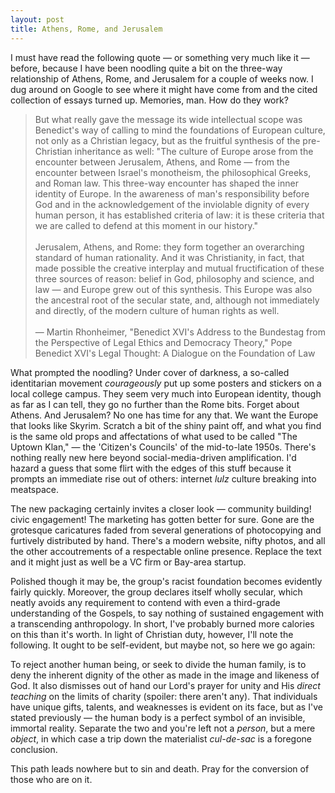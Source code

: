```yaml
---
layout: post
title: Athens, Rome, and Jerusalem
---
```

I must have read the following quote  &mdash; or something very much like it &mdash; before, because I have been noodling quite a bit on the three-way relationship of Athens, Rome, and Jerusalem for a couple of weeks now. I dug around on Google to see where it might have come from and the cited collection of essays turned up. Memories, man. How do they work?

>But what really gave the message its wide intellectual scope was Benedict's way of calling to mind the foundations of European culture, not only as a Christian legacy, but as the fruitful synthesis of the pre-Christian inheritance as well: "The culture of Europe arose from the encounter between Jerusalem, Athens, and Rome &mdash; from the encounter between Israel's monotheism, the philosophical Greeks, and Roman law. This three-way encounter has shaped the inner identity of Europe. In the awareness of man's responsibility before God and in the acknowledgement of the inviolable dignity of every human person, it has established criteria of law: it is these criteria that we are called to defend at this moment in our history."
<br><br>Jerusalem, Athens, and Rome: they form together an overarching standard of human rationality. And it was Christianity, in fact, that made possible the creative interplay and mutual fructification of these three sources of reason: belief in God, philosophy and science, and law &mdash; and Europe grew out of this synthesis. This Europe was also the ancestral root of the secular state, and, although not immediately and directly, of the modern culture of human rights as well.<br><br>&mdash; Martin Rhonheimer, "Benedict XVI's Address to the Bundestag from the Perspective of Legal Ethics and Democracy Theory," Pope Benedict XVI's Legal Thought: A Dialogue on the Foundation of Law

What prompted the noodling? Under cover of darkness, a so-called identitarian movement _courageously_ put up some posters and stickers on a local college campus. They seem very much into European identity, though as far as I can tell, they go no further than the Rome bits. Forget about Athens. And Jerusalem? No one has time for any that. We want the Europe that looks like Skyrim. Scratch a bit of the shiny paint off, and what you find is the same old props and affectations of what used to be called "The Uptown Klan," &mdash; the 'Citizen's Councils' of the mid-to-late 1950s. There's nothing really new here beyond social-media-driven amplification. I'd hazard a guess that some flirt with the edges of this stuff because it prompts an immediate rise out of others: internet _lulz_ culture breaking into meatspace.

The new packaging certainly invites a closer look &mdash; community building! civic engagement! The marketing has gotten better for sure. Gone are the grotesque caricatures faded from several generations of photocopying and furtively distributed by hand. There's a modern website, nifty photos, and all the other accoutrements of a respectable online presence. Replace the text and it might just as well be a VC firm or Bay-area startup.

Polished though it may be, the group's racist foundation becomes evidently fairly quickly. Moreover, the group declares itself wholly secular, which neatly avoids any requirement to contend with even a third-grade understanding of the Gospels, to say nothing of sustained engagement with a transcending anthropology. In short, I've probably burned more calories on this than it's worth. In light of Christian duty, however, I'll note the following. It ought to be self-evident, but maybe not, so here we go again:

To reject another human being, or seek to divide the human family, is to deny the inherent dignity of the other as made in the image and likeness of God. It also dismisses out of hand our Lord's prayer for unity and His *direct teaching* on the limits of charity (spoiler: there aren't any). That individuals have unique gifts, talents, and weaknesses is evident on its face, but as I've stated previously &mdash; the human body is a perfect symbol of an invisible, immortal reality. Separate the two and you're left not a _person_, but a mere _object_, in which case a trip down the materialist _cul-de-sac_ is a foregone conclusion. 

This path leads nowhere but to sin and death. Pray for the conversion of those who are on it.
